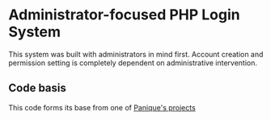 # Administrator-focused PHP Login System
This system was built with administrators in mind first.  Account creation and permission setting is completely dependent on administrative intervention.

## Code basis
This code forms its base from one of [Panique's projects](https://github.com/panique/php-login-advanced)
